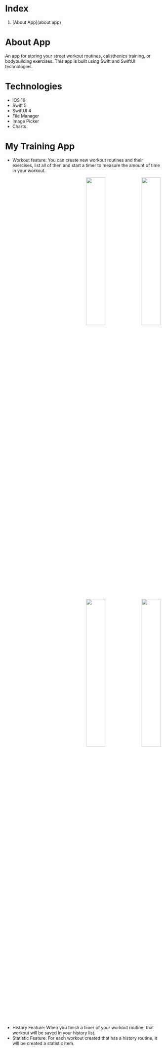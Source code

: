 # Index
1. [About App](about app)


# About App <a name="about app"></a>
An app for storing your street workout routines, calisthenics training, or bodybuilding exercises. This app is built using Swift and SwiftUI technologies.

# Technologies

* iOS 16
* Swift 5
* SwiftUI 4
* File Manager
* Image Picker
* Charts

# My Training App

* Workout feature: You can create new workout routines and their exercises, list all of then and start a timer to measure the amount of time in your workout.

<p><div style="text-align: right"> 
  <img src="https://user-images.githubusercontent.com/20096045/193409598-628f032c-b991-499b-a81b-25e581a30f9c.png" width=35% height=35%>
  <img src="https://user-images.githubusercontent.com/20096045/193409635-7a77326e-7930-4214-a594-f5ce7832059d.png" width=35% height=35%>
  <img src="https://user-images.githubusercontent.com/20096045/193410249-d57dd7ba-389b-469a-9df4-2115cab53255.png" width=35% height=35%>
  <img src="https://user-images.githubusercontent.com/20096045/193410348-f710a725-7d71-4d04-af32-942a2f622fe3.png" width=35% height=35%>
</div></p>


* History Feature: When you finish a timer of your workout routine, that workout will be saved in your history list.
* Statistic Feature: For each workout created that has a history routine, it will be created a statistic item.
